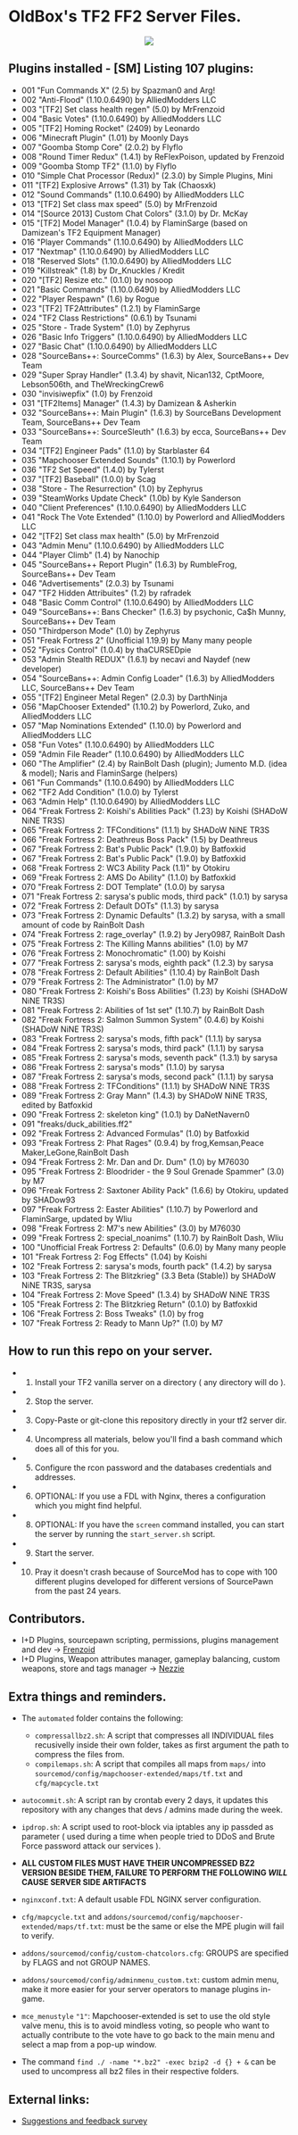# OldBox's TF2 FF2 Server Files.
<p align="center">
  <img src="https://i.imgur.com/MtDftHn.png"></img>
<p>
  
## Plugins installed - [SM] Listing 107 plugins:
- 001 "Fun Commands X" (2.5) by Spazman0 and Arg!
- 002 "Anti-Flood" (1.10.0.6490) by AlliedModders LLC
- 003 "[TF2] Set class health regen" (5.0) by MrFrenzoid
- 004 "Basic Votes" (1.10.0.6490) by AlliedModders LLC
- 005 "[TF2] Homing Rocket" (2409) by Leonardo
- 006 "Minecraft Plugin" (1.01) by Moonly Days
- 007 "Goomba Stomp Core" (2.0.2) by Flyflo
- 008 "Round Timer Redux" (1.4.1) by ReFlexPoison, updated by Frenzoid
- 009 "Goomba Stomp TF2" (1.1.0) by Flyflo
- 010 "Simple Chat Processor (Redux)" (2.3.0) by Simple Plugins, Mini
- 011 "[TF2] Explosive Arrows" (1.31) by Tak (Chaosxk)
- 012 "Sound Commands" (1.10.0.6490) by AlliedModders LLC
- 013 "[TF2] Set class max speed" (5.0) by MrFrenzoid
- 014 "[Source 2013] Custom Chat Colors" (3.1.0) by Dr. McKay
- 015 "[TF2] Model Manager" (1.0.4) by FlaminSarge (based on Damizean's TF2 Equipment Manager)
- 016 "Player Commands" (1.10.0.6490) by AlliedModders LLC
- 017 "Nextmap" (1.10.0.6490) by AlliedModders LLC
- 018 "Reserved Slots" (1.10.0.6490) by AlliedModders LLC
- 019 "Killstreak" (1.8) by Dr_Knuckles / Kredit
- 020 "[TF2] Resize etc." (0.1.0) by nosoop
- 021 "Basic Commands" (1.10.0.6490) by AlliedModders LLC
- 022 "Player Respawn" (1.6) by Rogue
- 023 "[TF2] TF2Attributes" (1.2.1) by FlaminSarge
- 024 "TF2 Class Restrictions" (0.6.1) by Tsunami
- 025 "Store - Trade System" (1.0) by Zephyrus
- 026 "Basic Info Triggers" (1.10.0.6490) by AlliedModders LLC
- 027 "Basic Chat" (1.10.0.6490) by AlliedModders LLC
- 028 "SourceBans++: SourceComms" (1.6.3) by Alex, SourceBans++ Dev Team
- 029 "Super Spray Handler" (1.3.4) by shavit, Nican132, CptMoore, Lebson506th, and TheWreckingCrew6
- 030 "invisiwepfix" (1.0) by Frenzoid
- 031 "[TF2Items] Manager" (1.4.3) by Damizean & Asherkin
- 032 "SourceBans++: Main Plugin" (1.6.3) by SourceBans Development Team, SourceBans++ Dev Team
- 033 "SourceBans++: SourceSleuth" (1.6.3) by ecca, SourceBans++ Dev Team
- 034 "[TF2] Engineer Pads" (1.1.0) by Starblaster 64
- 035 "Mapchooser Extended Sounds" (1.10.1) by Powerlord
- 036 "TF2 Set Speed" (1.4.0) by Tylerst
- 037 "[TF2] Baseball" (1.0.0) by Scag
- 038 "Store - The Resurrection" (1.0) by Zephyrus
- 039 "SteamWorks Update Check" (1.0b) by Kyle Sanderson
- 040 "Client Preferences" (1.10.0.6490) by AlliedModders LLC
- 041 "Rock The Vote Extended" (1.10.0) by Powerlord and AlliedModders LLC
- 042 "[TF2] Set class max health" (5.0) by MrFrenzoid
- 043 "Admin Menu" (1.10.0.6490) by AlliedModders LLC
- 044 "Player Climb" (1.4) by Nanochip
- 045 "SourceBans++ Report Plugin" (1.6.3) by RumbleFrog, SourceBans++ Dev Team
- 046 "Advertisements" (2.0.3) by Tsunami
- 047 "TF2 Hidden Attribuites" (1.2) by rafradek
- 048 "Basic Comm Control" (1.10.0.6490) by AlliedModders LLC
- 049 "SourceBans++: Bans Checker" (1.6.3) by psychonic, Ca$h Munny, SourceBans++ Dev Team
- 050 "Thirdperson Mode" (1.0) by Zephyrus
- 051 "Freak Fortress 2" (Unofficial 1.19.9) by Many many people
- 052 "Fysics Control" (1.0.4) by thaCURSEDpie
- 053 "Admin Stealth REDUX" (1.6.1) by necavi and Naydef (new developer)
- 054 "SourceBans++: Admin Config Loader" (1.6.3) by AlliedModders LLC, SourceBans++ Dev Team
- 055 "[TF2] Engineer Metal Regen" (2.0.3) by DarthNinja
- 056 "MapChooser Extended" (1.10.2) by Powerlord, Zuko, and AlliedModders LLC
- 057 "Map Nominations Extended" (1.10.0) by Powerlord and AlliedModders LLC
- 058 "Fun Votes" (1.10.0.6490) by AlliedModders LLC
- 059 "Admin File Reader" (1.10.0.6490) by AlliedModders LLC
- 060 "The Amplifier" (2.4) by RainBolt Dash (plugin); Jumento M.D. (idea & model); Naris and FlaminSarge (helpers)
- 061 "Fun Commands" (1.10.0.6490) by AlliedModders LLC
- 062 "TF2 Add Condition" (1.0.0) by Tylerst
- 063 "Admin Help" (1.10.0.6490) by AlliedModders LLC
- 064 "Freak Fortress 2: Koishi's Abilities Pack" (1.23) by Koishi (SHADoW NiNE TR3S)
- 065 "Freak Fortress 2: TFConditions" (1.1.1) by SHADoW NiNE TR3S
- 066 "Freak Fortress 2: Deathreus Boss Pack" (1.5) by Deathreus
- 067 "Freak Fortress 2: Bat's Public Pack" (1.9.0) by Batfoxkid
- 067 "Freak Fortress 2: Bat's Public Pack" (1.9.0) by Batfoxkid
- 068 "Freak Fortress 2: WC3 Ability Pack (1.1)" by Otokiru
- 069 "Freak Fortress 2: AMS Do Ability" (1.1.0) by Batfoxkid
- 070 "Freak Fortress 2: DOT Template" (1.0.0) by sarysa
- 071 "Freak Fortress 2: sarysa's public mods, third pack" (1.0.1) by sarysa
- 072 "Freak Fortress 2: Default DOTs" (1.1.3) by sarysa
- 073 "Freak Fortress 2: Dynamic Defaults" (1.3.2) by sarysa, with a small amount of code by RainBolt Dash
- 074 "Freak Fortress 2: rage_overlay" (1.9.2) by Jery0987, RainBolt Dash
- 075 "Freak Fortress 2: The Killing Manns abilities" (1.0) by M7
- 076 "Freak Fortress 2: Monochromatic" (1.00) by Koishi
- 077 "Freak Fortress 2: sarysa's mods, eighth pack" (1.2.3) by sarysa
- 078 "Freak Fortress 2: Default Abilities" (1.10.4) by RainBolt Dash
- 079 "Freak Fortress 2: The Administrator" (1.0) by M7
- 080 "Freak Fortress 2: Koishi's Boss Abilities" (1.23) by Koishi (SHADoW NiNE TR3S)
- 081 "Freak Fortress 2: Abilities of 1st set" (1.10.7) by RainBolt Dash
- 082 "Freak Fortress 2: Salmon Summon System" (0.4.6) by Koishi (SHADoW NiNE TR3S)
- 083 "Freak Fortress 2: sarysa's mods, fifth pack" (1.1.1) by sarysa
- 084 "Freak Fortress 2: sarysa's mods, third pack" (1.1.1) by sarysa
- 085 "Freak Fortress 2: sarysa's mods, seventh pack" (1.3.1) by sarysa
- 086 "Freak Fortress 2: sarysa's mods" (1.1.0) by sarysa
- 087 "Freak Fortress 2: sarysa's mods, second pack" (1.1.1) by sarysa
- 088 "Freak Fortress 2: TFConditions" (1.1.1) by SHADoW NiNE TR3S
- 089 "Freak Fortress 2: Gray Mann" (1.4.3) by SHADoW NiNE TR3S, edited by Batfoxkid
- 090 "Freak Fortress 2: skeleton king" (1.0.1) by DaNetNavern0
- 091 "freaks/duck_abilities.ff2"
- 092 "Freak Fortress 2: Advanced Formulas" (1.0) by Batfoxkid
- 093 "Freak Fortress 2: Phat Rages" (0.9.4) by frog,Kemsan,Peace Maker,LeGone,RainBolt Dash
- 094 "Freak Fortress 2: Mr. Dan and Dr. Dum" (1.0) by M76030
- 095 "Freak Fortress 2: Bloodrider - the 9 Soul Grenade Spammer" (3.0) by M7
- 096 "Freak Fortress 2: Saxtoner Ability Pack" (1.6.6) by Otokiru, updated by SHADow93
- 097 "Freak Fortress 2: Easter Abilities" (1.10.7) by Powerlord and FlaminSarge, updated by Wliu
- 098 "Freak Fortress 2: M7's new Abilities" (3.0) by M76030
- 099 "Freak Fortress 2: special_noanims" (1.10.7) by RainBolt Dash, Wliu
- 100 "Unofficial Freak Fortress 2: Defaults" (0.6.0) by Many many people
- 101 "Freak Fortress 2: Fog Effects" (1.04) by Koishi
- 102 "Freak Fortress 2: sarysa's mods, fourth pack" (1.4.2) by sarysa
- 103 "Freak Fortress 2: The Blitzkrieg" (3.3 Beta (Stable)) by SHADoW NiNE TR3S, sarysa
- 104 "Freak Fortress 2: Move Speed" (1.3.4) by SHADoW NiNE TR3S
- 105 "Freak Fortress 2: The Blitzkrieg Return" (0.1.0) by Batfoxkid
- 106 "Freak Fortress 2: Boss Tweaks" (1.0) by frog
- 107 "Freak Fortress 2: Ready to Mann Up?" (1.0) by M7

## How to run this repo on your server.
- 1) Install your TF2 vanilla server on a directory ( any directory will do ).
- 2) Stop the server.
- 3) Copy-Paste or git-clone this repository directly in your tf2 server dir.
- 4) Uncompress all materials, below you'll find a bash command which does all of this for you.
- 5) Configure the rcon password and the databases credentials and addresses.
- 6) OPTIONAL: If you use a FDL with Nginx, theres a configuration which you might find helpful.
- 8) OPTIONAL: If you have the `screen` command installed, you can start the server by running the `start_server.sh` script.
- 9) Start the server.
- 10) Pray it doesn't crash because of SourceMod has to cope with 100 different plugins developed for different versions of SourcePawn from the past 24 years.

## Contributors.
- I+D Plugins, sourcepawn scripting, permissions, plugins management and dev  -> [Frenzoid][frenzoidsteam]
- I+D Plugins, Weapon attributes manager, gameplay balancing, custom weapons, store and tags manager -> [Nezzie][nezziesteam]

## Extra things and reminders.
- The `automated` folder contains the following:
  -  `compressallbz2.sh`: A script that compresses all INDIVIDUAL files recusivelly inside their own folder, takes as first argument the path to compress the files from.
  -  `compilemaps.sh`: A script that compiles all maps from `maps/` into `sourcemod/config/mapchooser-extended/maps/tf.txt` and `cfg/mapcycle.txt`

-  `autocommit.sh`: A script ran by crontab every 2 days, it updates this repository with any changes that devs / admins made during the week.
-  `ipdrop.sh`: A script used to root-block via iptables any ip passded as parameter ( used during a time when people tried to DDoS and Brute Force password attack our services ).
  
- **ALL CUSTOM FILES MUST HAVE THEIR UNCOMPRESSED BZ2 VERSION BESIDE THEM, FAILURE TO PERFORM THE FOLLOWING *WILL* CAUSE SERVER SIDE ARTIFACTS**
- `nginxconf.txt`: A default usable FDL NGINX server configuration.
- `cfg/mapcycle.txt` and `addons/sourcemod/config/mapchooser-extended/maps/tf.txt`: must be the same or else the MPE plugin will fail to verify.
- `addons/sourcemod/config/custom-chatcolors.cfg`: GROUPS are specified by FLAGS and not GROUP NAMES.
- `addons/sourcemod/config/adminmenu_custom.txt`: custom admin menu, make it more easier for your server operators to manage plugins in-game.

- `mce_menustyle` `"1"`: Mapchooser-extended is set to use the old style valve menu, this is to avoid mindless voting, so people who want to actually contribute to the vote have to go back to the main menu and select a map from a pop-up window.
- The command `find ./ -name "*.bz2" -exec bzip2 -d {} + &` can be used to uncompress all bz2 files in their respective folders.
## External links:
- [Suggestions and feedback survey][feedbacksurvey]

[frenzoidsteam]: https://steamcommunity.com/id/MrFren/
[nezziesteam]: https://steamcommunity.com/id/loveydoveylizarduwu/
[groupsteam]: https://steamcommunity.com/groups/oldbox
[feedbacksurvey]: http://bit.ly/OBSuggestion
